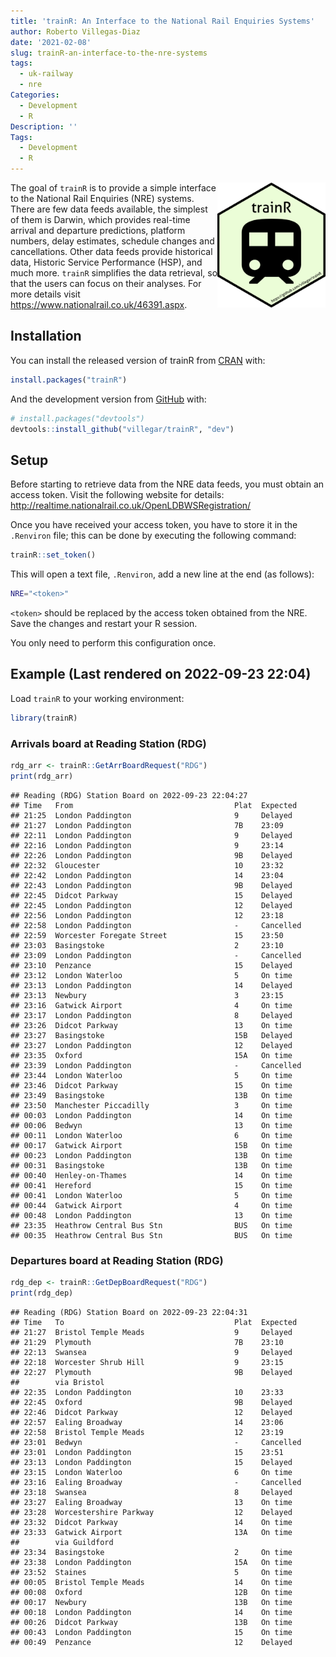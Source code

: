 ```yaml
---
title: 'trainR: An Interface to the National Rail Enquiries Systems'
author: Roberto Villegas-Diaz
date: '2021-02-08'
slug: trainR-an-interface-to-the-nre-systems
tags:
  - uk-railway
  - nre
Categories:
  - Development
  - R
Description: ''
Tags:
  - Development
  - R
---
```


<img src="https://raw.githubusercontent.com/villegar/trainR/main/inst/images/logo.png" alt="logo" align="right" height=200px/>

The goal of `trainR` is to provide a simple interface to the 
National Rail Enquiries (NRE) systems. There are few data feeds 
available, the simplest of them is Darwin, which provides real-time 
arrival and departure predictions, platform numbers, delay estimates, 
schedule changes and cancellations. Other data feeds provide historical 
data, Historic Service Performance (HSP), and much more. `trainR` 
simplifies the data retrieval, so that the users can focus on their 
analyses. For more details visit 
https://www.nationalrail.co.uk/46391.aspx.

## Installation

You can install the released version of trainR from [CRAN](https://CRAN.R-project.org) with:

``` r
install.packages("trainR")
```

And the development version from [GitHub](https://github.com/) with:

``` r
# install.packages("devtools")
devtools::install_github("villegar/trainR", "dev")
```

## Setup
Before starting to retrieve data from the NRE data feeds, you must obtain an access token. 
Visit the following website for details: http://realtime.nationalrail.co.uk/OpenLDBWSRegistration/

Once you have received your access token, you have to store it in the `.Renviron` file; this can be 
done by executing the following command:


```r
trainR::set_token()
```

This will open a text file, `.Renviron`, add a new line at the end (as follows):

```bash
NRE="<token>"
```

`<token>` should be replaced by the access token obtained from the NRE. Save the changes and restart 
your R session.

You only need to perform this configuration once.

## Example (Last rendered on 2022-09-23 22:04)

Load `trainR` to your working environment:

```r
library(trainR)
```

### Arrivals board at Reading Station (RDG)


```r
rdg_arr <- trainR::GetArrBoardRequest("RDG")
print(rdg_arr)
```

```
## Reading (RDG) Station Board on 2022-09-23 22:04:27
## Time   From                                    Plat  Expected
## 21:25  London Paddington                       9     Delayed
## 21:27  London Paddington                       7B    23:09
## 22:11  London Paddington                       9     Delayed
## 22:16  London Paddington                       9     23:14
## 22:26  London Paddington                       9B    Delayed
## 22:32  Gloucester                              10    23:32
## 22:42  London Paddington                       14    23:04
## 22:43  London Paddington                       9B    Delayed
## 22:45  Didcot Parkway                          15    Delayed
## 22:45  London Paddington                       12    Delayed
## 22:56  London Paddington                       12    23:18
## 22:58  London Paddington                       -     Cancelled
## 22:59  Worcester Foregate Street               15    23:50
## 23:03  Basingstoke                             2     23:10
## 23:09  London Paddington                       -     Cancelled
## 23:10  Penzance                                15    Delayed
## 23:12  London Waterloo                         5     On time
## 23:13  London Paddington                       14    Delayed
## 23:13  Newbury                                 3     23:15
## 23:16  Gatwick Airport                         4     On time
## 23:17  London Paddington                       8     Delayed
## 23:26  Didcot Parkway                          13    On time
## 23:27  Basingstoke                             15B   Delayed
## 23:27  London Paddington                       12    Delayed
## 23:35  Oxford                                  15A   On time
## 23:39  London Paddington                       -     Cancelled
## 23:44  London Waterloo                         5     On time
## 23:46  Didcot Parkway                          15    On time
## 23:49  Basingstoke                             13B   On time
## 23:50  Manchester Piccadilly                   3     On time
## 00:03  London Paddington                       14    On time
## 00:06  Bedwyn                                  13    On time
## 00:11  London Waterloo                         6     On time
## 00:17  Gatwick Airport                         15B   On time
## 00:23  London Paddington                       13B   On time
## 00:31  Basingstoke                             13B   On time
## 00:40  Henley-on-Thames                        14    On time
## 00:41  Hereford                                15    On time
## 00:41  London Waterloo                         5     On time
## 00:44  Gatwick Airport                         4     On time
## 00:48  London Paddington                       13    On time
## 23:35  Heathrow Central Bus Stn                BUS   On time
## 00:35  Heathrow Central Bus Stn                BUS   On time
```

### Departures board at Reading Station (RDG)


```r
rdg_dep <- trainR::GetDepBoardRequest("RDG")
print(rdg_dep)
```

```
## Reading (RDG) Station Board on 2022-09-23 22:04:31
## Time   To                                      Plat  Expected
## 21:27  Bristol Temple Meads                    9     Delayed
## 21:29  Plymouth                                7B    23:10
## 22:13  Swansea                                 9     Delayed
## 22:18  Worcester Shrub Hill                    9     23:15
## 22:27  Plymouth                                9B    Delayed
##        via Bristol                             
## 22:35  London Paddington                       10    23:33
## 22:45  Oxford                                  9B    Delayed
## 22:46  Didcot Parkway                          12    Delayed
## 22:57  Ealing Broadway                         14    23:06
## 22:58  Bristol Temple Meads                    12    23:19
## 23:01  Bedwyn                                  -     Cancelled
## 23:01  London Paddington                       15    23:51
## 23:13  London Paddington                       15    Delayed
## 23:15  London Waterloo                         6     On time
## 23:16  Ealing Broadway                         -     Cancelled
## 23:18  Swansea                                 8     Delayed
## 23:27  Ealing Broadway                         13    On time
## 23:28  Worcestershire Parkway                  12    Delayed
## 23:32  Didcot Parkway                          14    On time
## 23:33  Gatwick Airport                         13A   On time
##        via Guildford                           
## 23:34  Basingstoke                             2     On time
## 23:38  London Paddington                       15A   On time
## 23:52  Staines                                 5     On time
## 00:05  Bristol Temple Meads                    14    On time
## 00:08  Oxford                                  12B   On time
## 00:17  Newbury                                 13B   On time
## 00:18  London Paddington                       14    On time
## 00:26  Didcot Parkway                          13B   On time
## 00:43  London Paddington                       15    On time
## 00:49  Penzance                                12    Delayed
```

